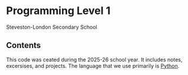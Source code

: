 # Programming Level 1

Steveston-London Secondary School

## Contents

This code was ceated during the 2025-26 school year.
It includes notes, excersises, and projects.
The language that we use primarily is [Python](https://www.python.org/).

